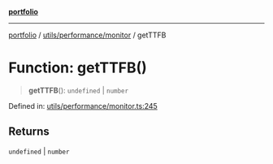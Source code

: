 [**portfolio**](../../../../README.md)

***

[portfolio](../../../../modules.md) / [utils/performance/monitor](../README.md) / getTTFB

# Function: getTTFB()

> **getTTFB**(): `undefined` \| `number`

Defined in: [utils/performance/monitor.ts:245](https://github.com/tnorlund/Portfolio/blob/a18583ee921f6a4fb101dcba418904f87a60b395/portfolio/utils/performance/monitor.ts#L245)

## Returns

`undefined` \| `number`
